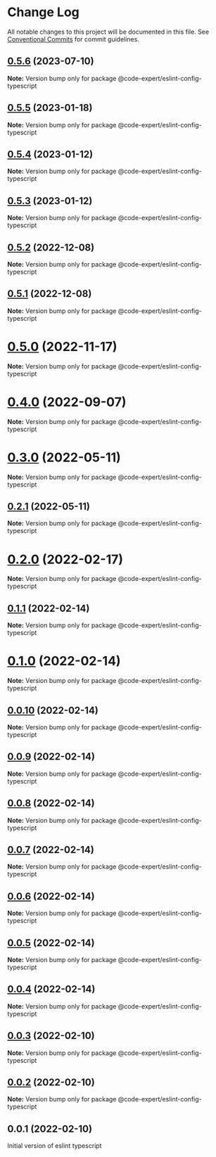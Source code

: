 # Change Log

All notable changes to this project will be documented in this file.
See [Conventional Commits](https://conventionalcommits.org) for commit guidelines.

## [0.5.6](https://github.com/CodeExpertETH/configs/compare/@code-expert/eslint-config-typescript@0.5.5...@code-expert/eslint-config-typescript@0.5.6) (2023-07-10)

**Note:** Version bump only for package @code-expert/eslint-config-typescript





## [0.5.5](https://github.com/CodeExpertETH/configs/compare/@code-expert/eslint-config-typescript@0.5.4...@code-expert/eslint-config-typescript@0.5.5) (2023-01-18)

**Note:** Version bump only for package @code-expert/eslint-config-typescript

## [0.5.4](https://github.com/CodeExpertETH/configs/compare/@code-expert/eslint-config-typescript@0.5.3...@code-expert/eslint-config-typescript@0.5.4) (2023-01-12)

**Note:** Version bump only for package @code-expert/eslint-config-typescript

## [0.5.3](https://github.com/CodeExpertETH/configs/compare/@code-expert/eslint-config-typescript@0.5.2...@code-expert/eslint-config-typescript@0.5.3) (2023-01-12)

**Note:** Version bump only for package @code-expert/eslint-config-typescript

## [0.5.2](https://github.com/CodeExpertETH/configs/compare/@code-expert/eslint-config-typescript@0.5.1...@code-expert/eslint-config-typescript@0.5.2) (2022-12-08)

**Note:** Version bump only for package @code-expert/eslint-config-typescript

## [0.5.1](https://github.com/CodeExpertETH/configs/compare/@code-expert/eslint-config-typescript@0.5.0...@code-expert/eslint-config-typescript@0.5.1) (2022-12-08)

**Note:** Version bump only for package @code-expert/eslint-config-typescript

# [0.5.0](https://github.com/CodeExpertETH/configs/compare/@code-expert/eslint-config-typescript@0.4.0...@code-expert/eslint-config-typescript@0.5.0) (2022-11-17)

**Note:** Version bump only for package @code-expert/eslint-config-typescript

# [0.4.0](https://github.com/CodeExpertETH/configs/compare/@code-expert/eslint-config-typescript@0.3.0...@code-expert/eslint-config-typescript@0.4.0) (2022-09-07)

**Note:** Version bump only for package @code-expert/eslint-config-typescript

# [0.3.0](https://github.com/CodeExpertETH/configs/compare/@code-expert/eslint-config-typescript@0.2.0...@code-expert/eslint-config-typescript@0.3.0) (2022-05-11)

**Note:** Version bump only for package @code-expert/eslint-config-typescript

## [0.2.1](https://github.com/CodeExpertETH/configs/compare/@code-expert/eslint-config-typescript@0.2.0...@code-expert/eslint-config-typescript@0.2.1) (2022-05-11)

**Note:** Version bump only for package @code-expert/eslint-config-typescript

# [0.2.0](https://github.com/CodeExpertETH/configs/compare/@code-expert/eslint-config-typescript@0.1.1...@code-expert/eslint-config-typescript@0.2.0) (2022-02-17)

**Note:** Version bump only for package @code-expert/eslint-config-typescript

## [0.1.1](https://github.com/CodeExpertETH/configs/compare/@code-expert/eslint-config-typescript@0.1.0...@code-expert/eslint-config-typescript@0.1.1) (2022-02-14)

**Note:** Version bump only for package @code-expert/eslint-config-typescript

# [0.1.0](https://github.com/CodeExpertETH/configs/compare/@code-expert/eslint-config-typescript@0.0.10...@code-expert/eslint-config-typescript@0.1.0) (2022-02-14)

**Note:** Version bump only for package @code-expert/eslint-config-typescript

## [0.0.10](https://github.com/CodeExpertETH/configs/compare/@code-expert/eslint-config-typescript@0.0.9...@code-expert/eslint-config-typescript@0.0.10) (2022-02-14)

**Note:** Version bump only for package @code-expert/eslint-config-typescript

## [0.0.9](https://github.com/CodeExpertETH/configs/compare/@code-expert/eslint-config-typescript@0.0.8...@code-expert/eslint-config-typescript@0.0.9) (2022-02-14)

**Note:** Version bump only for package @code-expert/eslint-config-typescript

## [0.0.8](https://github.com/CodeExpertETH/configs/compare/@code-expert/eslint-config-typescript@0.0.7...@code-expert/eslint-config-typescript@0.0.8) (2022-02-14)

**Note:** Version bump only for package @code-expert/eslint-config-typescript

## [0.0.7](https://github.com/CodeExpertETH/configs/compare/@code-expert/eslint-config-typescript@0.0.6...@code-expert/eslint-config-typescript@0.0.7) (2022-02-14)

**Note:** Version bump only for package @code-expert/eslint-config-typescript

## [0.0.6](https://github.com/CodeExpertETH/configs/compare/@code-expert/eslint-config-typescript@0.0.5...@code-expert/eslint-config-typescript@0.0.6) (2022-02-14)

**Note:** Version bump only for package @code-expert/eslint-config-typescript

## [0.0.5](https://github.com/CodeExpertETH/configs/compare/@code-expert/eslint-config-typescript@0.0.4...@code-expert/eslint-config-typescript@0.0.5) (2022-02-14)

**Note:** Version bump only for package @code-expert/eslint-config-typescript

## [0.0.4](https://github.com/CodeExpertETH/configs/compare/@code-expert/eslint-config-typescript@0.0.3...@code-expert/eslint-config-typescript@0.0.4) (2022-02-14)

**Note:** Version bump only for package @code-expert/eslint-config-typescript

## [0.0.3](https://github.com/CodeExpertETH/configs/compare/@code-expert/eslint-config-typescript@0.0.2...@code-expert/eslint-config-typescript@0.0.3) (2022-02-10)

**Note:** Version bump only for package @code-expert/eslint-config-typescript

## [0.0.2](https://github.com/CodeExpertETH/configs/compare/@code-expert/eslint-config-typescript@0.2.1...@code-expert/eslint-config-typescript@0.0.2) (2022-02-10)

**Note:** Version bump only for package @code-expert/eslint-config-typescript

## 0.0.1 (2022-02-10)

Initial version of eslint typescript
